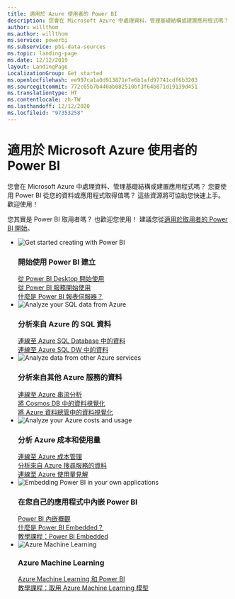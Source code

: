 ```yaml
---
title: 適用於 Azure 使用者的 Power BI
description: 您會在 Microsoft Azure 中處理資料、管理基礎結構或建置應用程式嗎？
author: willthom
ms.author: willthom
ms.service: powerbi
ms.subservice: pbi-data-sources
ms.topic: landing-page
ms.date: 12/12/2019
layout: LandingPage
LocalizationGroup: Get started
ms.openlocfilehash: ee997ca1a0d913871e7e6b1afd97741cdf6b3203
ms.sourcegitcommit: 772c65b7b440ab082510bf3f64b871d19139d451
ms.translationtype: HT
ms.contentlocale: zh-TW
ms.lasthandoff: 12/12/2020
ms.locfileid: "97353258"
---
```

# <a name="power-bi-for-microsoft-azure-users"></a>適用於 Microsoft Azure 使用者的 Power BI 

您會在 Microsoft Azure 中處理資料、管理基礎結構或建置應用程式嗎？ 您要使用 Power BI 從您的資料或應用程式取得值嗎？ 這些資源將可協助您快速上手。 歡迎使用！

您其實是 Power BI 取用者嗎？ 也歡迎您使用！ 建議您從[適用於取用者的 Power BI 開始](../consumer/index.yml)。

<ul class="panelContent cardsF"> 
            <li> 
                  <div class="cardSize"> 
                        <div class="cardPadding"> 
                              <div class="card"> 
                                    <div class="cardImageOuter">
                                          <div class="cardImage">
                                                <img alt="Get started creating with Power BI" src="media/power-bi-creator-landing/power-bi-designer-get-started.svg" data-linktype="relative-path">
                                          </div>
                                    </div>
                                    <div class="cardText"> 
                                          <h3>開始使用 Power BI 建立</h3> 
                                          <p></p>
                                               <a href="../fundamentals/desktop-what-is-desktop.md">從 Power BI Desktop 開始使用</a><br/> 
                                               <a href="../fundamentals/power-bi-overview.md">從 Power BI 服務開始使用</a><br/> 
                                               <a href="../report-server/get-started.md">什麼是 Power BI 報表伺服器？</a>
                                    </div> 
                              </div> 
                        </div> 
                  </div> 
            </li>
            <li> 
                  <div class="cardSize"> 
                        <div class="cardPadding"> 
                              <div class="card"> 
                                    <div class="cardImageOuter">
                                          <div class="cardImage">
                                                <img alt="Analyze your SQL data from Azure" src="media/power-bi-creator-landing/power-bi-designer-transform-shape-data.svg" data-linktype="relative-path">
                                          </div>
                                    </div>
                                    <div class="cardText"> 
                                          <h3>分析來自 Azure 的 SQL 資料</h3> 
                                          <p></p>
                                                <a href="service-azure-sql-database-with-direct-connect.md">連線至 Azure SQL Database 中的資料</a><br/> 
                                                <a href="service-azure-sql-data-warehouse-with-direct-connect.md">連線至 Azure SQL DW 中的資料</a> 
                                    </div> 
                              </div> 
                        </div> 
                  </div> 
            </li>
            <li> 
                  <div class="cardSize"> 
                        <div class="cardPadding"> 
                              <div class="card"> 
                                    <div class="cardImageOuter">
                                          <div class="cardImage">
                                                <img alt="Analyze data from other Azure services" src="media/power-bi-creator-landing/power-bi-designer-connect-data.svg" data-linktype="relative-path">
                                          </div>
                                    </div>
                                    <div class="cardText"> 
                                          <h3>分析來自其他 Azure 服務的資料</h3> 
                                          <p></p>
                                                <a href="/azure/stream-analytics/stream-analytics-power-bi-dashboard">連線至 Azure 串流分析</a><br/> 
                                                <a href="/azure/cosmos-db/powerbi-visualize">將 Cosmos DB 中的資料視覺化</a><br/> 
                                                <a href="/azure/data-explorer/visualize-power-bi">將 Azure 資料總管中的資料視覺化</a>
                                    </div> 
                              </div> 
                        </div> 
                  </div> 
            </li>
            <li> 
                  <div class="cardSize"> 
                        <div class="cardPadding"> 
                              <div class="card"> 
                                    <div class="cardImageOuter">
                                          <div class="cardImage">
                                                <img alt="Analyze your Azure costs and usage" src="media/power-bi-creator-landing/power-bi-designer-licensing.svg" data-linktype="relative-path">
                                          </div>
                                    </div>
                                    <div class="cardText"> 
                                          <h3>分析 Azure 成本和使用量</h3> 
                                          <p></p>
                                                <a href="desktop-connect-azure-cost-management.md">連線至 Azure 成本管理</a><br/> 
                                                <a href="service-connect-to-azure-search.md">分析來自 Azure 搜尋服務的資料</a><br/> 
                                                <a href="desktop-connect-azure-consumption-insights.md">連線至 Azure 使用量見解</a>
                                    </div> 
                              </div> 
                        </div> 
                  </div> 
            </li>
            <li> 
                  <div class="cardSize"> 
                        <div class="cardPadding"> 
                              <div class="card"> 
                                    <div class="cardImageOuter">
                                          <div class="cardImage">
                                                <img alt="Embedding Power BI in your own applications" src="media/power-bi-creator-landing/power-bi-designer-modeling-data-relationships.svg" data-linktype="relative-path">
                                          </div>
                                    </div>
                                    <div class="cardText"> 
                                          <h3>在您自己的應用程式中內嵌 Power BI</h3> 
                                          <p></p>
                                                <a href="../developer/embedded/embedding.md">Power BI 內嵌概觀</a><br/>
                                                <a href="../developer/embedded/azure-pbie-what-is-power-bi-embedded.md">什麼是 Power BI Embedded？</a><br/> 
                                                <a href="../developer/embedded/embed-sample-for-customers.md">教學課程：Power BI Embedded </a> 
                                    </div> 
                              </div> 
                        </div> 
                  </div> 
            </li>
            <li> 
                  <div class="cardSize"> 
                        <div class="cardPadding"> 
                              <div class="card"> 
                                    <div class="cardImageOuter">
                                          <div class="cardImage">
                                                <img alt="Azure Machine Learning" src="media/power-bi-creator-landing/power-bi-designer-create-reports-visuals-dashboards.svg" data-linktype="relative-path">
                                          </div>
                                    </div>
                                    <div class="cardText"> 
                                          <h3>Azure Machine Learning</h3> 
                                          <p></p>
                                                <a href="/power-bi/transform-model/dataflows/dataflows-machine-learning-integration">Azure Machine Learning 和 Power BI</a><br/> 
                                                <a href="service-aml-integrate.md">教學課程：取用 Azure Machine Learning 模型</a><br/> 
                                    </div> 
                              </div> 
                        </div> 
                  </div> 
            </li>
</ul>